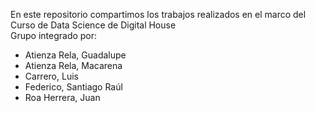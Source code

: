En este repositorio compartimos los trabajos realizados en el marco del Curso de Data Science de Digital House \
Grupo integrado por: 
* Atienza Rela, Guadalupe
* Atienza Rela, Macarena
* Carrero, Luis
* Federico, Santiago Raúl
* Roa Herrera, Juan
